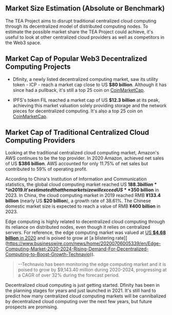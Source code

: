 ## Market Size Estimation (Absolute or Benchmark)
The TEA Project aims to disrupt traditional centralized cloud computing through its decentralized model of distributed computing nodes. To estimate the possible market share the TEA Project could achieve, it's useful to look at other centralized cloud providers as well as competitors in the Web3 space.

## Market Cap of Popular Web3 Decentralized Computing Projects
- Dfinity, a newly listed decentralized computing market, saw its utility token - ICP - reach a market cap close to US **$80 billion**. Although it has since had a pullback, it's still a top 25 coin on [CoinMarketCap](https://coinmarketcap.com/currencies/internet-computer/).

- IPFS's token FIL reached a market cap of US **$12.3 billion** at its peak, achieving this market valuation solely providing storage and the network pieces for decentralized computing. It's also a top 25 coin on [CoinMarketCap](https://coinmarketcap.com/currencies/filecoin/).

## Market Cap of Traditional Centralized Cloud Computing Providers
Looking at the traditional centralized cloud computing market, Amazon's AWS continues to be the top provider. In 2020 Amazon, achieved net sales of US **$386 billion**. AWS accounted for only 11.75% of net sales but contributed to 59% of operating profit. 

According to China's Institution of Information and Communication statistics, the global cloud computing market reached US **$188.3 billion** in 2019. It's estimated that the market size will exceed US **$350 billion** in 2023. In China, the cloud computing market in 2019 reached RMB **¥133.4 billion** (nearly US **$20 billion**), a growth rate of 38.61%. The Chinese domestic market size is expected to reach a value of RMB **¥400 billion** in 2023.

Edge computing is highly related to decentralized cloud computing through its reliance on distributed nodes, even though it relies on centralized servers. For reference, the edge computing market was valued at [US **$4.68 billion** in 2020](https://www.grandviewresearch.com/industry-analysis/edge-computing-market) and is poised to grow at [a blistering rate]](https://www.businesswire.com/news/home/20200706005339/en/Edge-Computing-Market-2020-2024-Rising-Demand-For-Decentralized-Computing-to-Boost-Growth-Technavio)).

> --Technavio has been monitoring the edge computing market and it is poised to grow by $9,143.40 million during 2020-2024, progressing at a CAGR of over 32% during the forecast period. 

Decentralized cloud computing is just getting started. Dfinity has been in the planning stages for years and just launched in 2021. It's still hard to predict how many centralized cloud computing markets will be cannibalized by decentralized cloud computing over the next few years, but future prospects are promising. 
